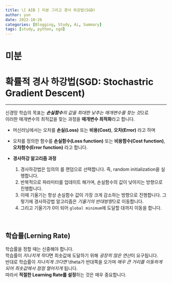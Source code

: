 ```yaml
---
title: \[ AIB ] 미분 그리고 경사 하강법(SGD)
author: yun
date: 2022-10-26
categories: [Blogging, Study, Ai, Summary]
tags: [study, python, sgd]
---
```


# 미분

# 확률적 경사 하강법(SGD: Stochastric Gradient Descent)
***
신경망 학습의 목표는 ***손실함수**의 값을 최대한 낮추는 매개변수를 찾는 것*으로<br/> 
이러한 매개변수의 최적값을 찾는 과정을 **매개변수 최적화**라고 합니다.<br/>
* 머신러닝에서는 오차를 **손실(Loss)** 또는 **비용(Cost)**, **오차(Error)** 라고 하며 <br/>
* 오차를 정의한 함수를 **손실함수(Loss function)** 또는 **비용함수(Cost function)**, **오차함수(Error function)** 라고 합니다.<br/>

* **경사하강 알고리즘 과정** <br/>
  1. 경사하강법은 임의의 를 랜덤으로 선택합니다. 즉, random initialization을 실행합니다. <br/>
  2. 반복적으로 파라미터를 업데이트 해가며, 손실함수의 값이 낮아지는 방향으로 진행합니다. <br/>
  3. 이때 기울기는 항상 손실함수 값이 가장 크게 감소하는 방향으로 진행합니다. 그렇기에 경사하강법 알고리즘은 *기울기의 반대방향*으로 이동합니다. <br/>
  4. 그리고 기울기가 0이 되어 `global minimum`에 도달할 대까지 이동을 합니다. <br/>
<br/>

## 학습률(Lerning Rate)
학습률을 정할 때는 신중해야 합니다. <br/>
학습률이 *지나치게 작다*면 최솟값에 도달하기 위해 *굉장히 많은 연산*이 요구됩니다. <br/>
반대로 학습률이 *지나치게 크다면* \theta가 반대쪽을 오가며 *매우 큰 거리를 이동하게 되어 최솟값에서 점점 멀어지게* 됩니다. <br/>
따라서 **적절한 Learning Rate를 설정**하는 것은 매우 중요합니다. <br/>
